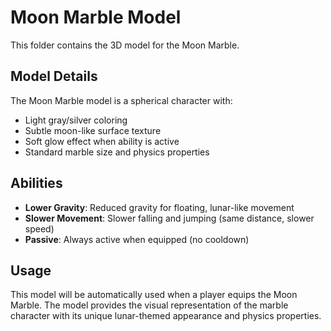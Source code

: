 # Moon Marble Model

This folder contains the 3D model for the Moon Marble.

## Model Details

The Moon Marble model is a spherical character with:
- Light gray/silver coloring
- Subtle moon-like surface texture
- Soft glow effect when ability is active
- Standard marble size and physics properties

## Abilities

- **Lower Gravity**: Reduced gravity for floating, lunar-like movement
- **Slower Movement**: Slower falling and jumping (same distance, slower speed)
- **Passive**: Always active when equipped (no cooldown)

## Usage

This model will be automatically used when a player equips the Moon Marble. The model provides the visual representation of the marble character with its unique lunar-themed appearance and physics properties.
